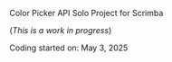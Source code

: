 Color Picker API Solo Project for Scrimba

(*This is a work in progress*)

Coding started on: May 3, 2025
